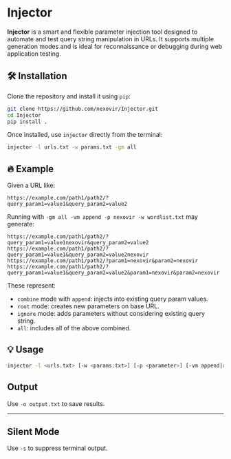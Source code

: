 
# Injector

**Injector** is a smart and flexible parameter injection tool designed to automate and test query string manipulation in URLs. It supports multiple generation modes and is ideal for reconnaissance or debugging during web application testing.

## 🛠 Installation

Clone the repository and install it using `pip`:

```bash
git clone https://github.com/nexovir/Injector.git
cd Injector
pip install .
```

Once installed, use `injector` directly from the terminal:

```bash
injector -l urls.txt -w params.txt -gm all
```

## 🔥 Example

Given a URL like:

```
https://example.com/path1/path2/?query_param1=value1&query_param2=value2
```

Running with `-gm all -vm append -p nexovir -w wordlist.txt` may generate:

```
https://example.com/path1/path2/?query_param1=value1nexovir&query_param2=value2
https://example.com/path1/path2/?query_param1=value1&query_param2=value2nexovir
https://example.com/path1/path2/?param1=nexovir&param2=nexovir
https://example.com/path1/path2/?query_param1=value1&query_param2=value2&param1=nexovir&param2=nexovir
```

These represent:

- `combine` mode with `append`: injects into existing query param values.
- `root` mode: creates new parameters on base URL.
- `ignore` mode: adds parameters without considering existing query string.
- `all`: includes all of the above combined.

## 💡 Usage

```bash
injector -l <urls.txt> [-w <params.txt>] [-p <parameter>] [-vm append|replace] [-gm root|ignore|combine|all] [-c 25] [-s] [-o <output.txt>]
```


## Output

Use `-o output.txt` to save results.

---

## Silent Mode

Use `-s` to suppress terminal output.
